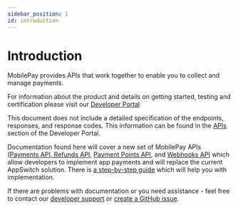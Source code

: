 ```yaml
---
sidebar_position: 1
id: introduction
---
```


# Introduction

MobilePay provides APIs that work together to enable you to collect and manage payments.

For information about the product and details on getting started, testing and certification please visit our [Developer Portal](https://developer.mobilepay.dk/products/)

This document does not include a detailed specification of the endpoints, responses, and response codes. This information can be found in the [APIs](https://developer.mobilepay.dk/product/) section of the Developer Portal.

Documentation found here will cover a new set of MobilePay APIs ([Payments API, Refunds API](/docs/payments-refunds/overview), [Payment Points API](/docs/payment-points-api), and [Webhooks API](/docs/webhooks-api) which allow developers to implement app payments and will replace the current AppSwitch solution. There is [a step-by-step guide](/docs/guides/app-payments/how-it-works) which will help you with implementation.

If there are problems with documentation or you need assistance - feel free to contact our [developer support](mailto:developer@mobilepay.dk) or [create a GitHub issue](https://github.com/MobilePayDev/MobilePay-Payments-API/issues).
